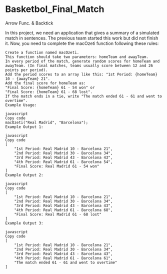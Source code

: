 # Basketbol_Final_Match


Arrow Func. &amp;  Backtick

In this project, we need an application that gives a summary of a simulated match in sentences. The previous team started this work but did not finish it. Now, you need to complete the macOzeti function following these rules:
    
    Create a function named macOzeti.
    This function should take two parameters: homeTeam and awayTeam.
    In every period of the match, generate random scores for homeTeam and awayTeam. (In final matches, teams usually score between 12 and 26 points per period).
    Add the period scores to an array like this: "1st Period: {homeTeam} 10 - {awayTeam} 21".
    Add the final score for homeTeam as:
    "Final Score: {homeTeam} 61 - 54 won" or
    "Final Score: {homeTeam} 61 - 68 lost".
    If the match ends in a tie, write "The match ended 61 - 61 and went to overtime".
    Example Usage:
    
    javascript
    Copy code
    macOzeti("Real Madrid", "Barcelona");
    Example Output 1:
    
    javascript
    Copy code
    [
    	"1st Period: Real Madrid 10 - Barcelona 21",
    	"2nd Period: Real Madrid 30 - Barcelona 34",
    	"3rd Period: Real Madrid 43 - Barcelona 43",
    	"4th Period: Real Madrid 61 - Barcelona 54",
    	"Final Score: Real Madrid 61 - 54 won"
    ]
    Example Output 2:
    
    javascript
    Copy code
    [
    	"1st Period: Real Madrid 10 - Barcelona 21",
    	"2nd Period: Real Madrid 30 - Barcelona 34",
    	"3rd Period: Real Madrid 43 - Barcelona 43",
    	"4th Period: Real Madrid 61 - Barcelona 68",
    	"Final Score: Real Madrid 61 - 68 lost"
    ]
    Example Output 3:
    
    javascript
    Copy code
    [
    	"1st Period: Real Madrid 10 - Barcelona 21",
    	"2nd Period: Real Madrid 30 - Barcelona 34",
    	"3rd Period: Real Madrid 43 - Barcelona 43",
    	"4th Period: Real Madrid 61 - Barcelona 61",
    	"The match ended 61 - 61 and went to overtime"
    ]






